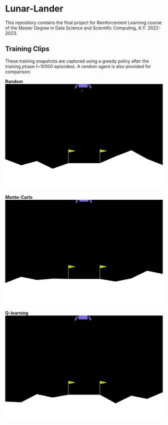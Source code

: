 # Lunar-Lander
This repository contains the final project for Reinforcement Learning course of the Master Degree in Data Science and Scientific Computing, A.Y. 2022-2023.

## Training Clips
These training snapshots are captured using a greedy policy after the training phase (~10000 episodes). A random agent is also
provided for comparison:  

**Random**  
![random](gifs/random.gif)

**Monte-Carlo**  
![monte-carlo](gifs/MC.gif)  



**Q-learning**  
![q-learning](gifs/Q.gif)
